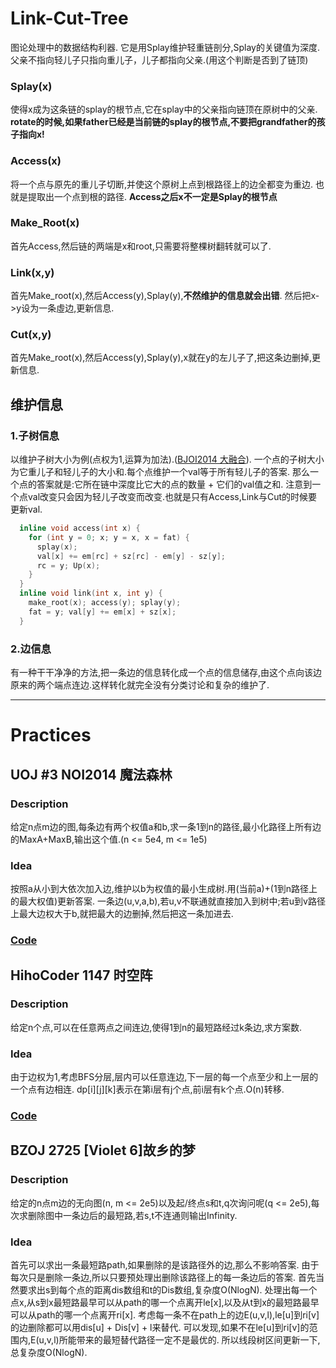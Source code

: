 # Link-Cut-Tree
图论处理中的数据结构利器.
它是用Splay维护轻重链剖分,Splay的关键值为深度.
父亲不指向轻儿子只指向重儿子，儿子都指向父亲.(用这个判断是否到了链顶)
<!--more-->
### Splay(x)
使得x成为这条链的splay的根节点,它在splay中的父亲指向链顶在原树中的父亲.
**rotate的时候,如果father已经是当前链的splay的根节点,不要把grandfather的孩子指向x!**
### Access(x)
将一个点与原先的重儿子切断,并使这个原树上点到根路径上的边全都变为重边.
也就是提取出一个点到根的路径. **Access之后x不一定是Splay的根节点**
### Make_Root(x)
首先Access,然后链的两端是x和root,只需要将整棵树翻转就可以了.
### Link(x,y)
首先Make_root(x),然后Access(y),Splay(y),**不然维护的信息就会出错**.
然后把x->y设为一条虛边,更新信息.
### Cut(x,y)
首先Make_root(x),然后Access(y),Splay(y),x就在y的左儿子了,把这条边删掉,更新信息.
## 维护信息
### 1.子树信息
以维护子树大小为例(点权为1,运算为加法).([BJOI2014 大融合](https://loj.ac/problem/2230)).
一个点的子树大小为它重儿子和轻儿子的大小和.每个点维护一个val等于所有轻儿子的答案.
那么一个点的答案就是:它所在链中深度比它大的点的数量 + 它们的val值之和.
注意到一个点val改变只会因为轻儿子改变而改变.也就是只有Access,Link与Cut的时候要更新val.
```cpp
  inline void access(int x) {
    for (int y = 0; x; y = x, x = fat) {
      splay(x);
      val[x] += em[rc] + sz[rc] - em[y] - sz[y];
      rc = y; Up(x);
    }
  }
  inline void link(int x, int y) {
    make_root(x); access(y); splay(y);
    fat = y; val[y] += em[x] + sz[x];
  }
```
### 2.边信息
有一种干干净净的方法,把一条边的信息转化成一个点的信息储存,由这个点向该边原来的两个端点连边.这样转化就完全没有分类讨论和复杂的维护了.

---
# Practices
## UOJ #3 NOI2014 魔法森林
### Description
给定n点m边的图,每条边有两个权值a和b,求一条1到n的路径,最小化路径上所有边的MaxA+MaxB,输出这个值.(n <= 5e4, m <= 1e5)
### Idea
按照a从小到大依次加入边,维护以b为权值的最小生成树.用(当前a)+(1到n路径上的最大权值)更新答案.
一条边(u,v,a,b),若u,v不联通就直接加入到树中;若u到v路径上最大边权大于b,就把最大的边删掉,然后把这一条加进去.
### [Code](http://uoj.ac/submission/224027)

## HihoCoder 1147 时空阵
### Description
给定n个点,可以在任意两点之间连边,使得1到n的最短路经过k条边,求方案数.
### Idea
由于边权为1,考虑BFS分层,层内可以任意连边,下一层的每一个点至少和上一层的一个点有边相连.
dp[i][j][k]表示在第i层有j个点,前i层有k个点.O(n)转移.
### [Code](https://cn.vjudge.net/solution/12639894)

## BZOJ 2725 [Violet 6]故乡的梦
### Description
给定的n点m边的无向图(n, m <= 2e5)以及起/终点s和t,q次询问呢(q <= 2e5),每次求删除图中一条边后的最短路,若s,t不连通则输出Infinity.
### Idea
首先可以求出一条最短路path,如果删除的是该路径外的边,那么不影响答案.
由于每次只是删除一条边,所以只要预处理出删除该路径上的每一条边后的答案.
首先当然要求出s到每个点的距离dis数组和t的Dis数组,复杂度O(NlogN).
处理出每一个点x,从s到x最短路最早可以从path的哪一个点离开le[x],以及从t到x的最短路最早可以从path的哪一个点离开ri[x].
考虑每一条不在path上的边E(u,v,l),le[u]到ri[v]的边删除都可以用dis[u] + Dis[v] + l来替代.
可以发现,如果不在le[u]到ri[v]的范围内,E(u,v,l)所能带来的最短替代路径一定不是最优的.
所以线段树区间更新一下,总复杂度O(NlogN).
